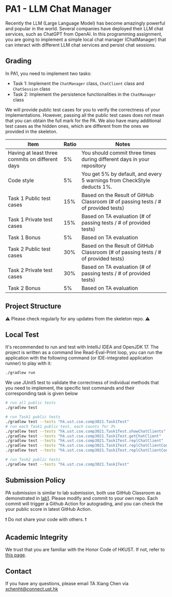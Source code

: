 # PA1 - LLM Chat Manager

Recently the LLM (Large Language Model) has become amazingly powerful and popular in the world. Several companies have deployed their LLM chat services, such as ChatGPT from OpenAI. In this programming assignment, you are going to implement a simple local chat manager (ChatManager) that can interact with different LLM chat services and persist chat sessions.

## Grading

In PA1, you need to implement two tasks:

- Task 1: Implement the `ChatManager` class, `ChatClient` class and `ChatSession` class
- Task 2: Implement the persistence functionalities in the `ChatManager` class

We will provide public test cases for you to verify the correctness of your implementations. However, passing all the public test cases does not mean that you can obtain the full mark for the PA. We also have many additional test cases as the hidden ones, which are different from the ones we provided in the skeleton.

| Item                                             | Ratio | Notes                                                                              |
|--------------------------------------------------|-------|------------------------------------------------------------------------------------|
| Having at least three commits on different days  | 5%    | You should commit three times during different days in your repository             |
| Code style                                       | 5%    | You get 5% by default, and every 5 warnings from CheckStyle deducts 1%.            |
| Task 1 Public test cases                         | 15%   | Based on the Result of GitHub Classroom (# of passing tests / # of provided tests) |
| Task 1 Private test cases                        | 15%   | Based on TA evaluation (# of passing tests / # of provided tests)                  |
| Task 1 Bonus                                     | 5%    | Based on TA evaluation                                                             |
| Task 2 Public test cases                         | 30%   | Based on the Result of GitHub Classroom (# of passing tests / # of provided tests) |
| Task 2 Private test cases                        | 30%   | Based on TA evaluation (# of passing tests / # of provided tests)                  |
| Task 2 Bonus                                     | 5%    | Based on TA evaluation                                                             |

## Project Structure

:warning: Please check regularly for any updates from the skeleton repo. :warning:

## Local Test

It's recommended to run and test with IntelliJ IDEA and OpenJDK 17. The project is written as a command line Read-Eval-Print loop, you can run the application with the following command (or IDE-integrated application runner) to play with it:

```bash
./gradlew run
```

We use JUnit5 test to validate the correctness of individual methods that you need to implement, the specific test commands and their corresponding task is given below

```bash
# run all public tests
./gradlew test

# run Task1 public tests
./gradlew test --tests "hk.ust.cse.comp3021.Task1Test"
# run each Task1 public test, each counts for 3% 
./gradlew test --tests "hk.ust.cse.comp3021.Task1Test.showChatClients"
./gradlew test --tests "hk.ust.cse.comp3021.Task1Test.getChatClient"
./gradlew test --tests "hk.ust.cse.comp3021.Task1Test.replChatClient"
./gradlew test --tests "hk.ust.cse.comp3021.Task1Test.replChatClientConversation1" 
./gradlew test --tests "hk.ust.cse.comp3021.Task1Test.replChatClientConversation2" 

# run Task2 public tests
./gradlew test --tests "hk.ust.cse.comp3021.Task1Test"

```

## Submission Policy

PA submission is similar to lab submission, both use GitHub Classroom as demonstrated in [lab1](https://hkustconnect-my.sharepoint.com/:p:/g/personal/xchenht_connect_ust_hk/EXr8FR9l1ytKh4LFdQceHDYB9gO-hAc4f-GAYyb0jp7LBA?e=KdDj78). Please modify and commit to your own repo. Each commit will trigger a Github Action for autograding, and you can check the your public score in latest GitHub Action. 

:heavy_exclamation_mark: Do not share your code with others. :heavy_exclamation_mark:

## Academic Integrity

We trust that you are familiar with the Honor Code of HKUST. If not, refer to [this page](https://course.cse.ust.hk/comp3021/#policy).

## Contact

If you have any questions, please email TA Xiang Chen via xchenht@connect.ust.hk